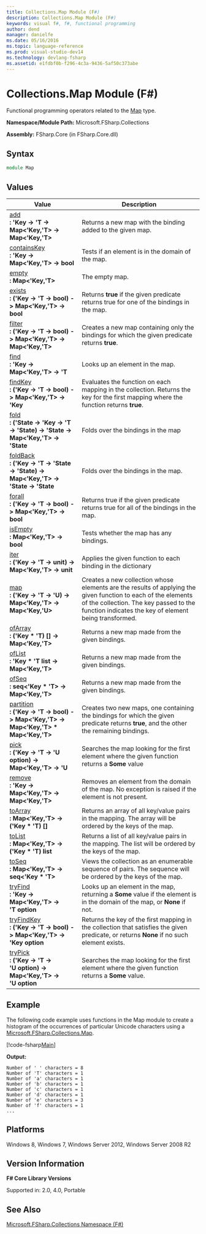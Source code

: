 ```yaml
---
title: Collections.Map Module (F#)
description: Collections.Map Module (F#)
keywords: visual f#, f#, functional programming
author: dend
manager: danielfe
ms.date: 05/16/2016
ms.topic: language-reference
ms.prod: visual-studio-dev14
ms.technology: devlang-fsharp
ms.assetid: e1fdbf0b-f296-4c3a-9436-5af50c373abe 
---
```


# Collections.Map Module (F#)

Functional programming operators related to the [Map](https://msdn.microsoft.com/library/975316ea-55e3-4987-9994-90897ad45664) type.

**Namespace/Module Path:** Microsoft.FSharp.Collections

**Assembly:** FSharp.Core (in FSharp.Core.dll)


## Syntax

```fsharp
module Map
```

## Values

|Value|Description|
|-----|-----------|
|[add](https://msdn.microsoft.com/library/8cd69deb-e5c2-4e24-b63f-02b807d3e98d)<br />**: 'Key -&gt; 'T -&gt; Map&lt;'Key,'T&gt; -&gt; Map&lt;'Key,'T&gt;**|Returns a new map with the binding added to the given map.|
|[containsKey](https://msdn.microsoft.com/library/45364a26-984c-4cf8-844f-dad1121c012d)<br />**: 'Key -&gt; Map&lt;'Key,'T&gt; -&gt; bool**|Tests if an element is in the domain of the map.|
|[empty](https://msdn.microsoft.com/library/3b016bff-78fc-4439-ae8f-4d3eeecfa1c4)<br />**: Map&lt;'Key,'T&gt;**|The empty map.|
|[exists](https://msdn.microsoft.com/library/2f564fec-5be2-458c-877e-d90368d0e968)<br />**: ('Key -&gt; 'T -&gt; bool) -&gt; Map&lt;'Key,'T&gt; -&gt; bool**|Returns **true** if the given predicate returns true for one of the bindings in the map.|
|[filter](https://msdn.microsoft.com/library/2d678ca0-8ed9-42fa-8235-908c4b8208c3)<br />**: ('Key -&gt; 'T -&gt; bool) -&gt; Map&lt;'Key,'T&gt; -&gt; Map&lt;'Key,'T&gt;**|Creates a new map containing only the bindings for which the given predicate returns **true**.|
|[find](https://msdn.microsoft.com/library/fc984657-9e0f-4544-b7d1-da6572b5ae74)<br />**: 'Key -&gt; Map&lt;'Key,'T&gt; -&gt; 'T**|Looks up an element in the map.|
|[findKey](https://msdn.microsoft.com/library/34052cc7-a792-476a-8d66-1764493335e3)<br />**: ('Key -&gt; 'T -&gt; bool) -&gt; Map&lt;'Key,'T&gt; -&gt; 'Key**|Evaluates the function on each mapping in the collection. Returns the key for the first mapping where the function returns **true**.|
|[fold](https://msdn.microsoft.com/library/f7665840-e675-4762-9aa8-56a707fff1c1)<br />**: ('State -&gt; 'Key -&gt; 'T -&gt; 'State) -&gt; 'State -&gt; Map&lt;'Key,'T&gt; -&gt; 'State**|Folds over the bindings in the map|
|[foldBack](https://msdn.microsoft.com/library/c4b2dece-4d1c-42cd-8782-71f47a64e54f)<br />**: ('Key -&gt; 'T -&gt; 'State -&gt; 'State) -&gt; Map&lt;'Key,'T&gt; -&gt; 'State -&gt; 'State**|Folds over the bindings in the map.|
|[forall](https://msdn.microsoft.com/library/184ced53-597e-47e1-90d0-47926a81bf92)<br />**: ('Key -&gt; 'T -&gt; bool) -&gt; Map&lt;'Key,'T&gt; -&gt; bool**|Returns true if the given predicate returns true for all of the bindings in the map.|
|[isEmpty](https://msdn.microsoft.com/library/3e6efa6d-e028-48c9-bfc8-189d2e9b98c9)<br />**: Map&lt;'Key,'T&gt; -&gt; bool**|Tests whether the map has any bindings.|
|[iter](https://msdn.microsoft.com/library/63ba88a2-0d40-452b-8993-ec66e2ac978f)<br />**: ('Key -&gt; 'T -&gt; unit) -&gt; Map&lt;'Key,'T&gt; -&gt; unit**|Applies the given function to each binding in the dictionary|
|[map](https://msdn.microsoft.com/library/c47bdb4a-af6b-4317-8687-02379b81d4c9)<br />**: ('Key -&gt; 'T -&gt; 'U) -&gt; Map&lt;'Key,'T&gt; -&gt; Map&lt;'Key,'U&gt;**|Creates a new collection whose elements are the results of applying the given function to each of the elements of the collection. The key passed to the function indicates the key of element being transformed.|
|[ofArray](https://msdn.microsoft.com/library/614c77a4-2571-485c-b25d-9077bd1d2ab6)<br />**: ('Key &#42; 'T) [] -&gt; Map&lt;'Key,'T&gt;**|Returns a new map made from the given bindings.|
|[ofList](https://msdn.microsoft.com/library/baa7df23-d015-44b0-8f20-f4a3631dcc8f)<br />**: 'Key &#42; 'T list -&gt; Map&lt;'Key,'T&gt;**|Returns a new map made from the given bindings.|
|[ofSeq](https://msdn.microsoft.com/library/8449a3ef-b5a4-4731-904f-929c8efb1a2f)<br />**: seq&lt;'Key &#42; 'T&gt; -&gt; Map&lt;'Key,'T&gt;**|Returns a new map made from the given bindings.|
|[partition](https://msdn.microsoft.com/library/97896a64-ef03-43d2-9000-51cad86c2200)<br />**: ('Key -&gt; 'T -&gt; bool) -&gt; Map&lt;'Key,'T&gt; -&gt; Map&lt;'Key,'T&gt; &#42; Map&lt;'Key,'T&gt;**|Creates two new maps, one containing the bindings for which the given predicate returns **true**, and the other the remaining bindings.|
|[pick](https://msdn.microsoft.com/library/a7868ddd-13aa-443d-9ac0-e16205b77681)<br />**: ('Key -&gt; 'T -&gt; 'U option) -&gt; Map&lt;'Key,'T&gt; -&gt; 'U**|Searches the map looking for the first element where the given function returns a **Some** value|
|[remove](https://msdn.microsoft.com/library/fa512ed2-dce1-499d-b4c6-7d71d5c767e2)<br />**: 'Key -&gt; Map&lt;'Key,'T&gt; -&gt; Map&lt;'Key,'T&gt;**|Removes an element from the domain of the map. No exception is raised if the element is not present.|
|[toArray](https://msdn.microsoft.com/library/12e1b141-9aa1-4193-8fef-55a8d41bf7d7)<br />**: Map&lt;'Key,'T&gt; -&gt; ('Key &#42; 'T) []**|Returns an array of all key/value pairs in the mapping. The array will be ordered by the keys of the map.|
|[toList](https://msdn.microsoft.com/library/5aff0d8b-334e-4323-8dc3-fb705d85d396)<br />**: Map&lt;'Key,'T&gt; -&gt; ('Key &#42; 'T) list**|Returns a list of all key/value pairs in the mapping. The list will be ordered by the keys of the map.|
|[toSeq](https://msdn.microsoft.com/library/32646074-6c9b-4813-8b53-77317b950d8e)<br />**: Map&lt;'Key,'T&gt; -&gt; seq&lt;'Key &#42; 'T&gt;**|Views the collection as an enumerable sequence of pairs. The sequence will be ordered by the keys of the map.|
|[tryFind](https://msdn.microsoft.com/library/3e1b9f31-7584-4115-aaa6-442b71b21cc9)<br />**: 'Key -&gt; Map&lt;'Key,'T&gt; -&gt; 'T option**|Looks up an element in the map, returning a **Some** value if the element is in the domain of the map, or **None** if not.|
|[tryFindKey](https://msdn.microsoft.com/library/9356bc17-ebc7-4070-b58d-96275a791c5d)<br />**: ('Key -&gt; 'T -&gt; bool) -&gt; Map&lt;'Key,'T&gt; -&gt; 'Key option**|Returns the key of the first mapping in the collection that satisfies the given predicate, or returns **None** if no such element exists.|
|[tryPick](https://msdn.microsoft.com/library/71f66885-1aad-4363-9527-5f9856e6cee9)<br />**: ('Key -&gt; 'T -&gt; 'U option) -&gt; Map&lt;'Key,'T&gt; -&gt; 'U option**|Searches the map looking for the first element where the given function returns a **Some** value.|

## Example

The following code example uses functions in the Map module to create a histogram of the occurrences of particular Unicode characters using a [Microsoft.FSharp.Collections.Map](https://msdn.microsoft.com/library/975316ea-55e3-4987-9994-90897ad45664).

[!code-fsharp[Main](snippets/fssamples101/snippet2002.fs)]

**Output:**

```
Number of ' ' characters = 8
Number of 'T' characters = 1
Number of 'a' characters = 1
Number of 'b' characters = 1
Number of 'c' characters = 1
Number of 'd' characters = 1
Number of 'e' characters = 3
Number of 'f' characters = 1
...
```

## Platforms
Windows 8, Windows 7, Windows Server 2012, Windows Server 2008 R2

## Version Information
**F# Core Library Versions**

Supported in: 2.0, 4.0, Portable

## See Also
[Microsoft.FSharp.Collections Namespace &#40;F&#35;&#41;](Microsoft.FSharp.Collections-Namespace-%5BFSharp%5D.md)